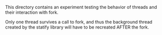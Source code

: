 This directory contains an experiment testing the behavior of threads
and their interaction with fork.

Only one thread survives a call to fork, and thus the background thread
created by the statify library will have to be recreated AFTER the fork.

